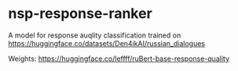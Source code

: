 # nsp-response-ranker

A model for response auqlity classification trained on https://huggingface.co/datasets/Den4ikAI/russian_dialogues

Weights: https://huggingface.co/leffff/ruBert-base-response-quality
